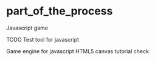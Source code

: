part_of_the_process
===================

Javascript game

TODO
Test tool for javascript

Game engine for javascript
HTML5 canvas tutorial check
